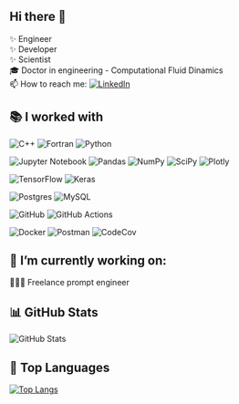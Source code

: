 ## Hi there 👋

<!--
**motezuki/motezuki** is a ✨ _special_ ✨ repository because its `README.md` (this file) appears on your GitHub profile.

Here are some ideas to get you started:

- 🔭 I’m currently working on ...
- 🌱 I’m currently learning ...
- 👯 I’m looking to collaborate on ...
- 🤔 I’m looking for help with ...
- 💬 Ask me about ...
- 📫 How to reach me: ...
- 😄 Pronouns: ...
- ⚡ Fun fact: ...
-->

✨ Engineer  
✨ Developer  
✨ Scientist  
🎓 Doctor in engineering - Computational Fluid Dinamics  
📫 How to reach me: [![LinkedIn](https://img.shields.io/badge/linkedin-%230077B5.svg?logo=linkedin&logoColor=white)](https://www.linkedin.com/in/motezuki/)

## :books: I worked with

![C++](https://img.shields.io/badge/c++-%2300599C.svg?logo=c%2B%2B&logoColor=white)
![Fortran](https://img.shields.io/badge/Fortran-%23734F96.svg?logo=fortran&logoColor=white) 
![Python](https://img.shields.io/badge/python-3670A0?logo=python&logoColor=ffdd54)

![Jupyter Notebook](https://img.shields.io/badge/jupyter-%23FA0F00.svg?logo=jupyter&logoColor=white)
![Pandas](https://img.shields.io/badge/pandas-%23150458.svg?logo=pandas&logoColor=white)
![NumPy](https://img.shields.io/badge/numpy-%23013243.svg?logo=numpy&logoColor=white)
![SciPy](https://img.shields.io/badge/SciPy-%230C55A5.svg?logo=scipy&logoColor=%white)
![Plotly](https://img.shields.io/badge/Plotly-%233F4F75.svg?logo=plotly&logoColor=white)


![TensorFlow](https://img.shields.io/badge/TensorFlow-%23FF6F00.svg?logo=TensorFlow&logoColor=white)
![Keras](https://img.shields.io/badge/Keras-%23D00000.svg?logo=Keras&logoColor=white)

![Postgres](https://img.shields.io/badge/postgres-%23316192.svg?logo=postgresql&logoColor=white)
![MySQL](https://img.shields.io/badge/mysql-%2300f.svg?logo=mysql&logoColor=white)

![GitHub](https://img.shields.io/badge/github-%23121011.svg?logo=github&logoColor=white)
![GitHub Actions](https://img.shields.io/badge/githubactions-%232671E5.svg?logo=githubactions&logoColor=white)

![Docker](https://img.shields.io/badge/docker-%230db7ed.svg?logo=docker&logoColor=white)
![Postman](https://img.shields.io/badge/Postman-FF6C37?logo=postman&logoColor=white)
![CodeCov](https://img.shields.io/badge/codecov-%23ff0077.svg?logo=codecov&logoColor=white)

## 🔭 I’m currently working on:
  🧑🏻‍💻 Freelance prompt engineer

## 📊 GitHub Stats

![GitHub Stats](https://github-readme-stats.vercel.app/api?username=motezuki&theme=transparent&show_icons=true&icon_color=30A3DC&title_color=E94D5F&text_color=FFF)

## 🚀 Top Languages

[![Top Langs](https://github-readme-stats.vercel.app/api/top-langs/?username=motezuki&layout=donut&theme=transparent)](https://github.com/anuraghazra/github-readme-stats)
